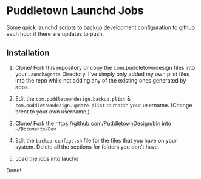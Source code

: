 # Puddletown Launchd Jobs

Some quick launchd scripts to backup development configuration to github each hour if there are updates to push.

## Installation

1.  Clone/ Fork this repository or copy the com.puddletowndesign files into your `LaunchAgents` Directory. I've simply only added my own plist files into the repo while not adding any of the existing ones generated by apps.

2.  Edit the `com.puddletowndesign.backup.plist` & `com.puddletowndesign.update.plist` to match your username. (Change brent to your own username.)

3.  Clone/ Fork the <https://github.com/PuddletownDesign/bin> into `~/Documents/Dev`

4.  Edit the `backup-configs.sh` file for the files that you have on your system. Delete all the sections for folders you don't have.

5.  Load the jobs into lauchd

Done!
